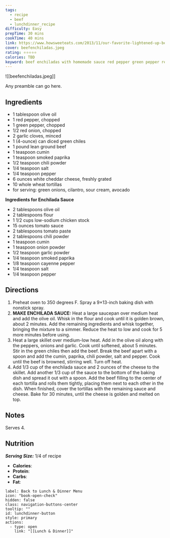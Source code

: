 ```yaml
---
tags:
  - recipe
  - beef
  - lunchdinner_recipe
difficulty: Easy
prepTime: 30 mins
cookTime: 40 mins
link: https://www.howsweeteats.com/2013/11/our-favorite-lightened-up-beef-enchiladas-with-10-minute-enchilada-sauce/
cover: beefenchiladas.jpeg
rating: ⭐️⭐️⭐️⭐️⭐️
calories: TBD
keyword: beef enchiladas with homemade sauce red pepper green pepper red onion diced green chiles ground beef smoked paprika chili powder cheddar cheese tortilla tortillas green onion cilantro sour cream avocado chicken stock tomato sauce tomato paste chili powder cumin red sauce cayenne pepper
---
```


![[beefenchiladas.jpeg]]

Any preamble can go here.

## Ingredients
- 1 tablespoon olive oil
- 1 red pepper, chopped
- 1 green pepper, chopped
- 1/2 red onion, chopped
- 2 garlic cloves, minced
- 1 (4-ounce) can diced green chiles
- 1 pound lean ground beef
- 1 teaspoon cumin
- 1 teaspoon smoked paprika
- 1/2 teaspoon chili powder
- 1/4 teaspoon salt
- 1/4 teaspoon pepper
- 6 ounces white cheddar cheese, freshly grated
- 10 whole wheat tortillas
- for serving: green onions, cilantro, sour cream, avocado

**Ingredients for Enchilada Sauce**
- 2 tablespoons olive oil
- 2 tablespoons flour
- 1 1/2 cups low-sodium chicken stock
- 15 ounces tomato sauce
- 2 tablespoons tomato paste
- 2 tablespoons chili powder
- 1 teaspoon cumin
- 1 teaspoon onion powder
- 1/2 teaspoon garlic powder
- 1/4 teaspoon smoked paprika
- 1/8 teaspoon cayenne pepper
- 1/4 teaspoon salt
- 1/4 teaspoon pepper
## Directions
1. Preheat oven to 350 degrees F. Spray a 9×13-inch baking dish with nonstick spray.
1. **MAKE ENCHILADA SAUCE:** Heat a large saucepan over medium heat and add the olive oil. Whisk in the flour and cook until it is golden brown, about 2 minutes. Add the remaining ingredients and whisk together, bringing the mixture to a simmer. Reduce the heat to low and cook for 5 more minutes before using.
2. Heat a large skillet over medium-low heat. Add in the olive oil along with the peppers, onions and garlic. Cook until softened, about 5 minutes. Stir in the green chiles then add the beef. Break the beef apart with a spoon and add the cumin, paprika, chili powder, salt and pepper. Cook until the beef is browned, stirring well. Turn off heat.
3. Add 1/3 cup of the enchilada sauce and 2 ounces of the cheese to the skillet. Add another 1/3 cup of the sauce to the bottom of the baking dish and spread it out with a spoon. Add the beef filling to the center of each tortilla and rolls them tightly, placing them next to each other in the dish. When finished, cover the tortillas with the remaining sauce and cheese. Bake for 30 minutes, until the cheese is golden and melted on top.


## Notes
Serves 4.

## Nutrition
***Serving Size:*** 1/4 of recipe
- **Calories**: 
- **Protein**: 
- **Carbs**: 
- **Fat**: 


```meta-bind-button
label: Back to Lunch & Dinner Menu
icon: "book-open-check"
hidden: false
class: navigation-buttons-center
tooltip: ""
id: lunchdinner-button
style: primary
actions:
  - type: open
    link: "[[Lunch & Dinner]]"

```
 
